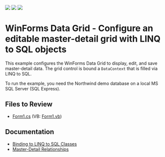 <!-- default badges list -->
![](https://img.shields.io/endpoint?url=https://codecentral.devexpress.com/api/v1/VersionRange/128626336/16.1.4%2B)
[![](https://img.shields.io/badge/Open_in_DevExpress_Support_Center-FF7200?style=flat-square&logo=DevExpress&logoColor=white)](https://supportcenter.devexpress.com/ticket/details/E979)
[![](https://img.shields.io/badge/📖_How_to_use_DevExpress_Examples-e9f6fc?style=flat-square)](https://docs.devexpress.com/GeneralInformation/403183)
<!-- default badges end -->

# WinForms Data Grid - Configure an editable master-detail grid with LINQ to SQL objects

This example configures the WinForms Data Grid to display, edit, and save master-detail data. The grid control is bound a `DataContext` that is filled via LINQ to SQL.

To run the example, you need the Northwind demo database on a local MS SQL Server (SQL Express).


## Files to Review

* [Form1.cs](./CS/LinqWithEditing/Form1.cs) (VB: [Form1.vb](./VB/LinqWithEditing/Form1.vb))


## Documentation

* [Binding to LINQ to SQL Classes](https://docs.devexpress.com/WindowsForms/4057/common-features/data-binding/binding-to-linq-to-sql-classes)
* [Master-Detail Relationships](https://docs.devexpress.com/WindowsForms/3473/controls-and-libraries/data-grid/master-detail-relationships)
